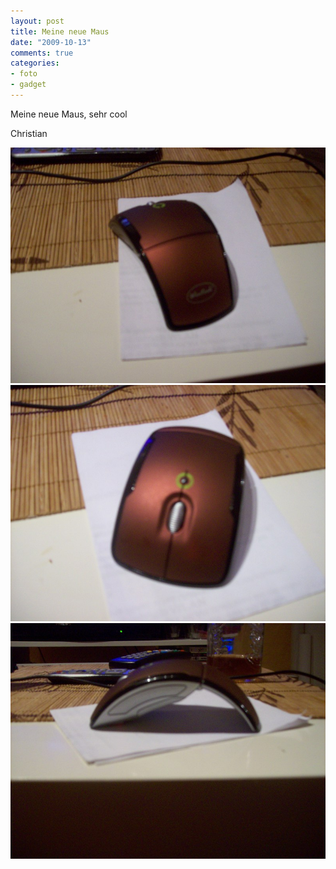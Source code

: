 ```yaml
--- 
layout: post
title: Meine neue Maus
date: "2009-10-13"
comments: true
categories: 
- foto
- gadget
---
```

Meine neue Maus,
sehr cool

Christian

![mouse1](/static/wpdata/2010/12/mouse1.jpg)
![mouse21](/static/wpdata/2010/12/mouse21.jpg)
![mouse32](/static/wpdata/2010/12/mouse32.jpg)